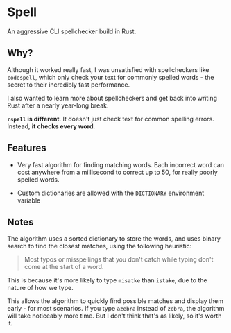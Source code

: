 # Spell

An aggressive CLI spellchecker build in Rust.

## Why?

Although it worked really fast, I was unsatisfied with spellcheckers like
`codespell`, which only check your text for commonly spelled words - the secret
to their incredibly fast performance.

I also wanted to learn more about spellcheckers and get back into writing Rust
after a nearly year-long break.

**`rspell` is different**. It doesn't just check text for common spelling
errors. Instead, **it checks every word**.

## Features

- Very fast algorithm for finding matching words. Each incorrect word can cost
  anywhere from a millisecond to correct up to 50, for really poorly spelled
  words.

- Custom dictionaries are allowed with the `DICTIONARY` environment variable

## Notes

The algorithm uses a sorted dictionary to store the words, and uses binary
search to find the closest matches, using the following heuristic:

> Most typos or misspellings that you don't catch while typing don't come at the
start of a word.

This is because it's more likely to type `misatke` than `istake`, due to the
nature of how we type.

This allows the algorithm to quickly find possible matches and display them
early - for most scenarios. If you type `azebra` instead of `zebra`, the
algorithm will take noticeably more time. But I don't think that's as likely,
so it's worth it.
